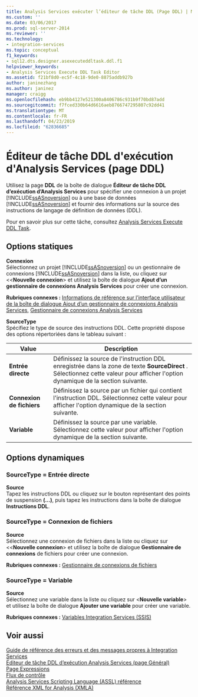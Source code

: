 ```yaml
---
title: Analysis Services exécuter l’éditeur de tâche DDL (Page DDL) | Microsoft Docs
ms.custom: ''
ms.date: 03/06/2017
ms.prod: sql-server-2014
ms.reviewer: ''
ms.technology:
- integration-services
ms.topic: conceptual
f1_keywords:
- sql12.dts.designer.asexecuteddltask.ddl.f1
helpviewer_keywords:
- Analysis Services Execute DDL Task Editor
ms.assetid: f21bf8d0-ec5f-4c18-9de0-8875addb927b
author: janinezhang
ms.author: janinez
manager: craigg
ms.openlocfilehash: eb9bb4127e521300a8406786c931b9f70bd87add
ms.sourcegitcommit: f7fced330b64d6616aeb8766747295807c92dd41
ms.translationtype: MT
ms.contentlocale: fr-FR
ms.lasthandoff: 04/23/2019
ms.locfileid: "62836685"
---
```

# <a name="analysis-services-execute-ddl-task-editor-ddl-page"></a>Éditeur de tâche DDL d'exécution d'Analysis Services (page DDL)
  Utilisez la page **DDL** de la boîte de dialogue **Éditeur de tâche DDL d’exécution d’Analysis Services** pour spécifier une connexion à un projet [!INCLUDE[ssASnoversion](../includes/ssasnoversion-md.md)] ou à une base de données [!INCLUDE[ssASnoversion](../includes/ssasnoversion-md.md)] et fournir des informations sur la source des instructions de langage de définition de données (DDL).  
  
 Pour en savoir plus sur cette tâche, consultez [Analysis Services Execute DDL Task](control-flow/analysis-services-execute-ddl-task.md).  
  
## <a name="static-options"></a>Options statiques  
 **Connexion**  
 Sélectionnez un projet [!INCLUDE[ssASnoversion](../includes/ssasnoversion-md.md)] ou un gestionnaire de connexions [!INCLUDE[ssASnoversion](../includes/ssasnoversion-md.md)] dans la liste, ou cliquez sur <\<**Nouvelle connexion**> et utilisez la boîte de dialogue **Ajout d’un gestionnaire de connexions Analysis Services** pour créer une connexion.  
  
 **Rubriques connexes :** [Informations de référence sur l’interface utilisateur de la boîte de dialogue Ajout d’un gestionnaire de connexions Analysis Services](connection-manager/add-analysis-services-connection-manager-dialog-box-ui-reference.md), [Gestionnaire de connexions Analysis Services](connection-manager/analysis-services-connection-manager.md)  
  
 **SourceType**  
 Spécifiez le type de source des instructions DDL. Cette propriété dispose des options répertoriées dans le tableau suivant :  
  
|Value|Description|  
|-----------|-----------------|  
|**Entrée directe**|Définissez la source de l'instruction DDL enregistrée dans la zone de texte **SourceDirect** . Sélectionnez cette valeur pour afficher l'option dynamique de la section suivante.|  
|**Connexion de fichiers**|Définissez la source par un fichier qui contient l'instruction DDL. Sélectionnez cette valeur pour afficher l'option dynamique de la section suivante.|  
|**Variable**|Définissez la source par une variable. Sélectionnez cette valeur pour afficher l'option dynamique de la section suivante.|  
  
## <a name="dynamic-options"></a>Options dynamiques  
  
### <a name="sourcetype--direct-input"></a>SourceType = Entrée directe  
 **Source**  
 Tapez les instructions DDL ou cliquez sur le bouton représentant des points de suspension **(...)**, puis tapez les instructions dans la boîte de dialogue **Instructions DDL**.  
  
### <a name="sourcetype--file-connection"></a>SourceType = Connexion de fichiers  
 **Source**  
 Sélectionnez une connexion de fichiers dans la liste ou cliquez sur <\<**Nouvelle connexion**> et utilisez la boîte de dialogue **Gestionnaire de connexions** de fichiers pour créer une connexion.  
  
 **Rubriques connexes :** [Gestionnaire de connexions de fichiers](connection-manager/file-connection-manager.md)  
  
### <a name="sourcetype--variable"></a>SourceType = Variable  
 **Source**  
 Sélectionnez une variable dans la liste ou cliquez sur \<**Nouvelle variable**> et utilisez la boîte de dialogue **Ajouter une variable** pour créer une variable.  
  
 **Rubriques connexes :** [Variables Integration Services &#40;SSIS&#41;](integration-services-ssis-variables.md)  
  
## <a name="see-also"></a>Voir aussi  
 [Guide de référence des erreurs et des messages propres à Integration Services](../../2014/integration-services/integration-services-error-and-message-reference.md)   
 [Éditeur de tâche DDL d’exécution Analysis Services &#40;page Général&#41;](general-page-of-integration-services-designers-options.md)   
 [Page Expressions](expressions/expressions-page.md)   
 [Flux de contrôle](control-flow/control-flow.md)   
 [Analysis Services Scripting Language &#40;ASSL&#41; référence](https://docs.microsoft.com/bi-reference/assl/analysis-services-scripting-language-assl-for-xmla)   
 [Référence XML for Analysis &#40;XMLA&#41;](https://docs.microsoft.com/bi-reference/xmla/xml-for-analysis-xmla-reference)  
  
  

